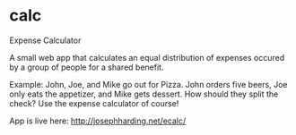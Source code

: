 calc
====

Expense Calculator

A small web app that calculates an equal distribution of expenses occured by a group of people for a shared benefit.

Example: John, Joe, and Mike go out for Pizza. John orders five beers, Joe only eats the appetizer, and Mike gets dessert. How should they split the check? Use the expense calculator of course!

App is live here: http://josephharding.net/ecalc/